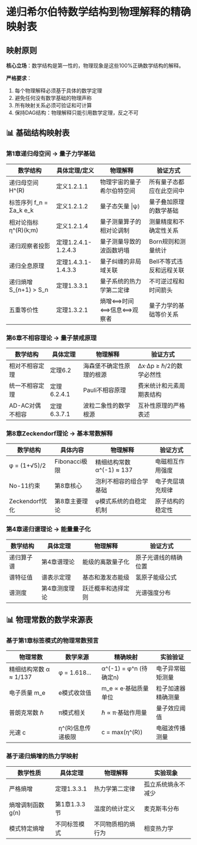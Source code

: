# 递归希尔伯特数学结构到物理解释的精确映射表

## 映射原则

**核心立场**：数学结构是第一性的，物理现象是这些100%正确数学结构的解释。

**严格要求**：
1. 每个物理解释必须基于具体的数学定理
2. 避免任何没有数学基础的物理声称
3. 所有映射关系必须可验证和可计算
4. 保持DAG结构：物理解释只能引用数学定理，反之不可

## 📊 基础结构映射表

### **第1章递归母空间 → 量子力学基础**

| 数学结构 | 具体定理/定义 | 物理解释 | 验证方式 |
|---------|--------------|---------|---------|
| 递归母空间 H^(R) | 定义1.2.1.1 | 物理宇宙的量子希尔伯特空间 | 所有量子态都应在此空间中 |
| 标签序列 f_n = Σa_k e_k | 定义1.2.1.2 | 量子态矢量 \|ψ⟩ | 量子叠加原理的数学基础 |
| 相对论指标 η^(R)(k;m) | 定义1.2.1.4 | 量子测量算子的相对论调制 | 测量精度和不确定性关系 |
| 递归观察者投影 | 定理1.2.4.1-1.2.4.3 | 量子测量导致的波函数坍塌 | Born规则和测量统计 |
| 递归全息原理 | 定理1.4.3.1-1.4.3.3 | 量子纠缠的非局域关联 | Bell不等式违反和远程关联 |
| 递归熵增 S_{n+1} > S_n | 定理1.3.3.1 | 量子系统的热力学第二定律 | 不可逆过程和时间箭头 |
| 五重等价性 | 定理1.3.2.1 | 熵增⟺时间⟺信息⟺观察者 | 量子力学的基础等价关系 |

### **第6章不相容理论 → 量子禁戒原理**

| 数学结构 | 具体定理 | 物理解释 | 验证方式 |
|---------|---------|---------|---------|
| 相对不相容定理 | 定理6.2 | 海森堡不确定性原理的根源 | Δx·Δp ≥ ℏ/2的数学必然性 |
| 统一不相容定理 | 定理6.2.4.1 | Pauli不相容原理 | 费米统计和元素周期表结构 |
| AD-AC对偶不相容 | 定理6.3.7.1 | 波粒二象性的数学根源 | 互补性原理的严格表述 |

### **第8章Zeckendorf理论 → 基本常数解释**

| 数学结构 | 具体内容 | 物理解释 | 验证方式 |
|---------|---------|---------|---------|
| φ = (1+√5)/2 | Fibonacci极限 | 精细结构常数α^(-1) ≈ 137 | 电磁相互作用强度 |
| No-11约束 | 第8章核心 | 泡利不相容的组合学基础 | 电子壳层填充规律 |
| Zeckendorf优化 | 第8章主要理论 | φ模式系统的自稳定机制 | 原子结构的稳定性 |

### **第4章递归谱理论 → 能量量子化**

| 数学结构 | 具体定理 | 物理解释 | 验证方式 |
|---------|---------|---------|---------|
| 递归算子谱 | 第4章谱理论 | 能级的离散量子化 | 原子光谱线的精确位置 |
| 谱特征值 | 谱表示定理 | 基态和激发态能级 | 氢原子能级公式 |
| 谱测度 | 第4章测度理论 | 跃迁概率和选择定则 | 光谱强度分布 |

## 📊 物理常数的数学来源表

### **基于第1章标签模式的物理常数预言**

| 物理常数 | 数学来源 | 精确映射 | 实验验证 |
|---------|---------|---------|---------|
| 精细结构常数 α ≈ 1/137 | φ = 1.618... | α^(-1) = φ^n (待确定n) | 电子异常磁矩测量 |
| 电子质量 m_e | e模式收敛值 | m_e ∝ e·基础质量单位 | 粒子加速器精确测量 |
| 普朗克常数 ℏ | π模式相关 | ℏ ∝ π·基础作用量 | 量子效应阈值 |
| 光速 c | η^(R)信息传递极限 | c = max(η^(R)) | 电磁波传播测量 |

### **基于递归熵增的热力学映射**

| 数学性质 | 具体定理 | 物理解释 | 实验现象 |
|---------|---------|---------|---------|
| 严格熵增 | 定理1.3.3.1 | 热力学第二定律 | 孤立系统熵永不减少 |
| 熵增调制函数g(n) | 第1章1.3.3节 | 温度的统计定义 | 麦克斯韦分布 |
| 模式特定熵增 | 不同标签模式 | 不同物质相的熵行为 | 相变热力学 |